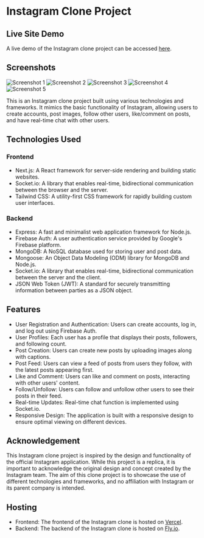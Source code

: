 # Instagram Clone Project

## Live Site Demo

A live demo of the Instagram clone project can be accessed [here](https://instagram-clone.billylee.me).

## Screenshots

![Screenshot 1](https://github.com/pl3lee/instagram-clone/assets/64212628/d5360a26-6bb8-4c37-8dc8-8fa49a97150a)
![Screenshot 2](https://github.com/pl3lee/instagram-clone/assets/64212628/0d939324-5d19-4b6e-9dbc-950e8e6633f4)
![Screenshot 3](https://github.com/pl3lee/instagram-clone/assets/64212628/99e25a24-abe0-4fc1-b51f-8306be4f0cf8)
![Screenshot 4](https://github.com/pl3lee/instagram-clone/assets/64212628/8fbc0255-f306-49bd-a262-2221667dccbe)
![Screenshot 5](https://github.com/pl3lee/instagram-clone/assets/64212628/f4c0a60f-2489-4be5-a367-883bd02ff9b1)

This is an Instagram clone project built using various technologies and frameworks. It mimics the basic functionality of Instagram, allowing users to create accounts, post images, follow other users, like/comment on posts, and have real-time chat with other users.

## Technologies Used

### Frontend

- Next.js: A React framework for server-side rendering and building static websites.
- Socket.io: A library that enables real-time, bidirectional communication between the browser and the server.
- Tailwind CSS: A utility-first CSS framework for rapidly building custom user interfaces.

### Backend

- Express: A fast and minimalist web application framework for Node.js.
- Firebase Auth: A user authentication service provided by Google's Firebase platform.
- MongoDB: A NoSQL database used for storing user and post data.
- Mongoose: An Object Data Modeling (ODM) library for MongoDB and Node.js.
- Socket.io: A library that enables real-time, bidirectional communication between the server and the client.
- JSON Web Token (JWT): A standard for securely transmitting information between parties as a JSON object.

## Features

- User Registration and Authentication: Users can create accounts, log in, and log out using Firebase Auth.
- User Profiles: Each user has a profile that displays their posts, followers, and following count.
- Post Creation: Users can create new posts by uploading images along with captions.
- Post Feed: Users can view a feed of posts from users they follow, with the latest posts appearing first.
- Like and Comment: Users can like and comment on posts, interacting with other users' content.
- Follow/Unfollow: Users can follow and unfollow other users to see their posts in their feed.
- Real-time Updates: Real-time chat function is implemented using Socket.io.
- Responsive Design: The application is built with a responsive design to ensure optimal viewing on different devices.

## Acknowledgement

This Instagram clone project is inspired by the design and functionality of the official Instagram application. While this project is a replica, it is important to acknowledge the original design and concept created by the Instagram team. The aim of this clone project is to showcase the use of different technologies and frameworks, and no affiliation with Instagram or its parent company is intended.

## Hosting

- Frontend: The frontend of the Instagram clone is hosted on [Vercel](https://vercel.com/).
- Backend: The backend of the Instagram clone is hosted on [Fly.io](https://fly.io/).
